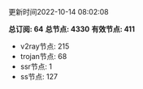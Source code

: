 更新时间2022-10-14 08:02:08

**总订阅: 64**
**总节点: 4330**
**有效节点: 411**
- v2ray节点: 215
- trojan节点: 68
- ssr节点: 1
- ss节点: 127
